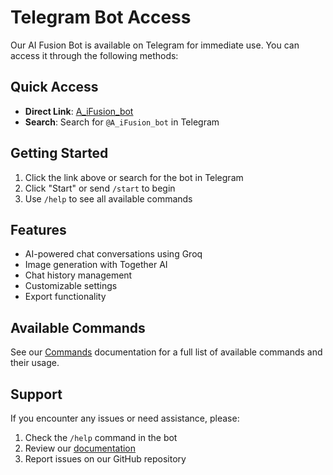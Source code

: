 # Telegram Bot Access

Our AI Fusion Bot is available on Telegram for immediate use. You can access it through the following methods:

## Quick Access

- **Direct Link**: [A_iFusion_bot](https://t.me/A_iFusion_bot)
- **Search**: Search for `@A_iFusion_bot` in Telegram

## Getting Started

1. Click the link above or search for the bot in Telegram
2. Click "Start" or send `/start` to begin
3. Use `/help` to see all available commands

## Features

- AI-powered chat conversations using Groq
- Image generation with Together AI
- Chat history management
- Customizable settings
- Export functionality

## Available Commands

See our [Commands](commands.md) documentation for a full list of available commands and their usage.

## Support

If you encounter any issues or need assistance, please:
1. Check the `/help` command in the bot
2. Review our [documentation](index.md)
3. Report issues on our GitHub repository
